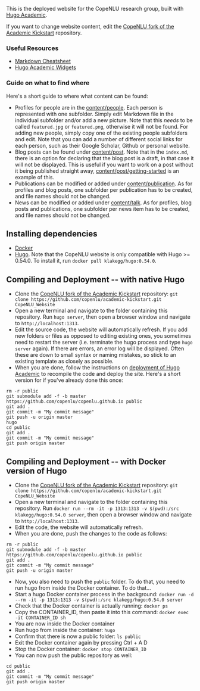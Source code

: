 This is the deployed website for the CopeNLU research group, built with [Hugo Academic](https://sourcethemes.com/academic). 

If you want to change website content, edit the [CopeNLU fork of the Academic Kickstart](https://github.com/copenlu/academic-kickstart) repository.


### Useful Resources

- [Markdown Cheatsheet](https://github.com/adam-p/markdown-here/wiki/Markdown-Cheatsheet)
- [Hugo Academic Widgets](https://sourcethemes.com/academic/docs/widgets/) 


### Guide on what to find where

Here's a short guide to where what content can be found:

- Profiles for people are in the [content/people](https://github.com/copenlu/academic-kickstart/tree/master/content/people]folder). Each person is represented with one subfolder. Simply edit Markdown file in the individual subfolder and/or add a new picture. Note that this *needs* to be called `featured.jpg` or `featured.png`, otherwise it will not be found. For adding new people, simply copy one of the existing people subfolders and edit. Note that you can add a number of different social links for each person, such as their Google Scholar, Github or personal website.
- Blog posts can be found under [content/post](https://github.com/copenlu/academic-kickstart/tree/master/content/post). Note that in the `index.md`, there is an option for declaring that the blog post is a draft, in that case it will not be displayed. This is useful if you want to work on a post without it being published straight away, [content/post/getting-started](https://github.com/copenlu/academic-kickstart/tree/master/content/post/getting-started) is an example of this.
- Publications can be modified or added under [content/publication](https://github.com/copenlu/academic-kickstart/tree/master/content/publication). As for profiles and blog posts, one subfolder per publication has to be created, and file names should not be changed.
- News can be modified or added under [content/talk](https://github.com/copenlu/academic-kickstart/tree/master/content/talks). As for profiles, blog posts and publications, one subfolder per news item has to be created, and file names should not be changed.


## Installing dependencies

- [Docker](https://www.docker.com/)
- [Hugo](https://gohugo.io/). Note that the CopeNLU website is only compatible with Hugo >= 0.54.0. To install it, run `docker pull klakegg/hugo:0.54.0`.

## Compiling and Deployment -- with native Hugo
- Clone the [CopeNLU fork of the Academic Kickstart](https://github.com/copenlu/academic-kickstart) repository: `git clone https://github.com/copenlu/academic-kickstart.git CopeNLU_Website`
- Open a new terminal and navigate to the folder containing this repository. Run `hugo server`, then open a browser window and navigate to `http://localhost:1313`.
- Edit the source code, the website will automatically refresh. If you add new folders or files as opposed to editing existing ones, you sometimes need to restart the server (i.e. terminate the hugo process and type `hugo server` again). If there are errors, an error log will be displayed. Often these are down to small syntax or naming mistakes, so stick to an existing template as closely as possible.
- When you are done, follow the instructions on [deployment of Hugo Academic](https://sourcethemes.com/academic/docs/deployment/) to recompile the code and deploy the site. Here's a short version for if you've already done this once:

```
rm -r public
git submodule add -f -b master https://github.com/copenlu/copenlu.github.io public
git add .
git commit -m "My commit message"
git push -u origin master
hugo
cd public
git add .
git commit -m "My commit message"
git push origin master
```
## Compiling and Deployment -- with Docker version of Hugo
- Clone the [CopeNLU fork of the Academic Kickstart](https://github.com/copenlu/academic-kickstart) repository: `git clone https://github.com/copenlu/academic-kickstart.git CopeNLU_Website`
- Open a new terminal and navigate to the folder containing this repository. Run `docker run --rm -it -p 1313:1313 -v $(pwd):/src klakegg/hugo:0.54.0 server`, then open a browser window and navigate to `http://localhost:1313`.
- Edit the code, the website will automatically refresh.
- When you are done, push the changes to the code as follows:
```
rm -r public
git submodule add -f -b master https://github.com/copenlu/copenlu.github.io public
git add .
git commit -m "My commit message"
git push -u origin master
```
- Now, you also need to push the `public` folder. To do that, you need to run hugo from inside the Docker container. To do that...
- Start a hugo Docker container process in the background: `docker run -d --rm -it -p 1313:1313 -v $(pwd):/src klakegg/hugo:0.54.0 server`
- Check that the Docker container is actually running: `docker ps`
- Copy the CONTAINER_ID, then paste it into this command: `docker exec -it CONTAINER_ID sh`
- You are now inside the Docker container
- Run hugo from inside the container: `hugo`
- Confirm that there is now a public folder: `ls public`
- Exit the Docker container again by pressing Ctrl + A D
- Stop the Docker container: `docker stop CONTAINER_ID`
- You can now push the public repository as well:
```
cd public
git add .
git commit -m "My commit message"
git push origin master
```
